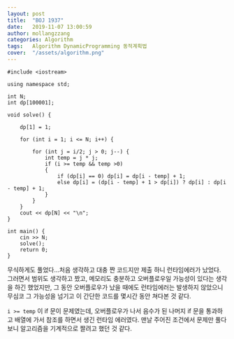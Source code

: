 ```yaml
---
layout: post
title:  "BOJ 1937"
date:   2019-11-07 13:00:59
author: mollangzzang
categories: Algorithm
tags:	Algorithm DynamicProgramming 동적계획법
cover:  "/assets/algorithm.png"
---
```


```
#include <iostream>

using namespace std;

int N;
int dp[100001];

void solve() {

	dp[1] = 1;

	for (int i = 1; i <= N; i++) {
		
		for (int j = i/2; j > 0; j--) {
			int temp = j * j;
			if (i >= temp && temp >0)
			{
				if (dp[i] == 0) dp[i] = dp[i - temp] + 1;
				else dp[i] = (dp[i - temp] + 1 > dp[i]) ? dp[i] : dp[i - temp] + 1;
			}
		}
	}
	cout << dp[N] << "\n";
}

int main() {
	cin >> N;
	solve();
	return 0;
}
```

무식하게도 풀었다...처음 생각하고 대충 짠 코드지만 제출 하니 런타임에러가 났었다. 그러면서 범위도 생각하고 짰고, 메모리도 충분하고 오버플로우일 가능성이 있다는 생각을 하긴 했었지만, 그 동안 오버플로우가 났을 때에도 런타임에러는 발생하지 않았으니 무심코 그 가능성을 넘기고 이 간단한 코드를 몇시간 동안 쳐다본 것 같다.

`i >= temp` 이 if 문이 문제였는데, 오버플로우가 나서 음수가 된 나머지 if 문을 통과하고 배열에 가서 참조를 하면서 생긴 런타임 에러였다. 맨날 주어진 조건에서 문제만 풀다보니 알고리즘을 기계적으로 짤려고 했던 것 같다. 